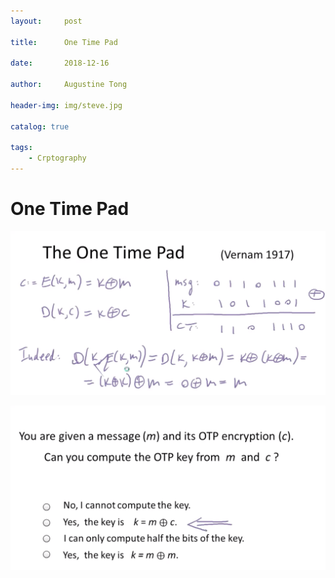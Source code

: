 ```yaml
---
layout:     post

title:      One Time Pad

date:       2018-12-16

author:     Augustine Tong

header-img: img/steve.jpg

catalog: true

tags:
    - Crptography
---
```


# One Time Pad

![One Time Pad](/img/crpto/OTP_Concept.png)

![One Time Pad](/img/crpto/OTP_P0.png)
